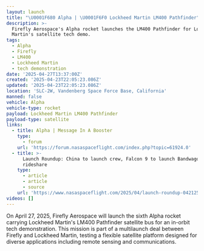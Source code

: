 ```yaml
---
layout: launch
title: "\U0001F680 Alpha | \U0001F6F0 Lockheed Martin LM400 Pathfinder"
description: >-
  Firefly Aerospace's Alpha rocket launches the LM400 Pathfinder for Lockheed
  Martin's satellite tech demo.
tags:
  - Alpha
  - Firefly
  - LM400
  - Lockheed Martin
  - tech demonstration
date: '2025-04-27T13:37:00Z'
created: '2025-04-23T22:05:23.086Z'
updated: '2025-04-23T22:05:23.086Z'
location: 'SLC-2W, Vandenberg Space Force Base, California'
manned: false
vehicle: Alpha
vehicle-type: rocket
payload: Lockheed Martin LM400 Pathfinder
payload-type: satellite
links:
  - title: Alpha | Message In A Booster
    type:
      - forum
    url: 'https://forum.nasaspaceflight.com/index.php?topic=61924.0'
  - title: >-
      Launch Roundup: China to launch crew, Falcon 9 to launch Bandwagon
      rideshare
    type:
      - article
      - article
      - source
    url: 'https://www.nasaspaceflight.com/2025/04/launch-roundup-042125/'
videos: []
---
```

On April 27, 2025, Firefly Aerospace will launch the sixth Alpha rocket carrying Lockheed Martin's LM400 Pathfinder satellite bus for an in-orbit tech demonstration. This mission is part of a multilaunch deal between Firefly and Lockheed Martin, testing a flexible satellite platform designed for diverse applications including remote sensing and communications.
